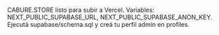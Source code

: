 CABURE.STORE listo para subir a Vercel. Variables: NEXT_PUBLIC_SUPABASE_URL, NEXT_PUBLIC_SUPABASE_ANON_KEY. Ejecutá supabase/schema.sql y creá tu perfil admin en profiles.
